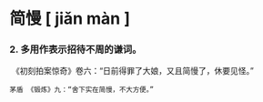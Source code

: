 # 简慢    	[ jiǎn màn ]

### 2. 多用作表示招待不周的谦词。

​	《初刻拍案惊奇》卷六：“日前得罪了大娘，又且简慢了，休要见怪。”

 	茅盾 《锻炼》九：“舍下实在简慢，不大方便。”